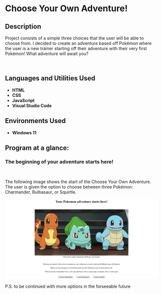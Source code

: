 <h1>Choose Your Own Adventure!</h1>


<h2>Description</h2>
<p>Project consists of a simple three choices that the user will be able to choose from. I decided to create an adventure based off Pokémon where the user is a new trainer starting off their adventure with their very first Pokémon! What adventure will await you?</p>
<br />


<h2>Languages and Utilities Used</h2>

- <b>HTML</b>
- <b>CSS</b> 
- <b>JavaScript</b>
- <b>Visual Studio Code</b>

<h2>Environments Used </h2>

- <b>Windows 11</b>

<h2>Program at a glance:</h2>


<h3>The beginning of your adventure starts here!</h3> <br/>
<p>The following image shows the start of the Choose Your Own Adventure. The user is given the option to choose between three Pokémon: Charmander, Bulbasaur, or Squirtle.</p>
<img alt="screenshot of front page from CYOA" src="images/cya1.png"/>
<br />

<p>P.S. to be continued with more options in the forseeable future</p>


<!--
 ```diff
- text in red
+ text in green
! text in orange
# text in gray
@@ text in purple (and bold)@@
```
--!>
